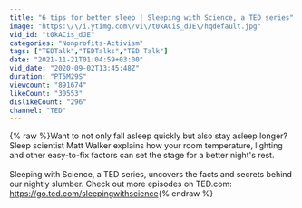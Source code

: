 ```yaml
---
title: "6 tips for better sleep | Sleeping with Science, a TED series"
image: "https:\/\/i.ytimg.com\/vi\/t0kACis_dJE\/hqdefault.jpg"
vid_id: "t0kACis_dJE"
categories: "Nonprofits-Activism"
tags: ["TEDTalk","TEDTalks","TED Talk"]
date: "2021-11-21T01:04:59+03:00"
vid_date: "2020-09-02T13:45:48Z"
duration: "PT5M29S"
viewcount: "891674"
likeCount: "30553"
dislikeCount: "296"
channel: "TED"
---
```

{% raw %}Want to not only fall asleep quickly but also stay asleep longer? Sleep scientist Matt Walker explains how your room temperature, lighting and other easy-to-fix factors can set the stage for a better night's rest.<br /><br />Sleeping with Science, a TED series, uncovers the facts and secrets behind our nightly slumber. Check out more episodes on TED.com: <a rel="nofollow" target="blank" href="https://go.ted.com/sleepingwithscience">https://go.ted.com/sleepingwithscience</a>{% endraw %}

